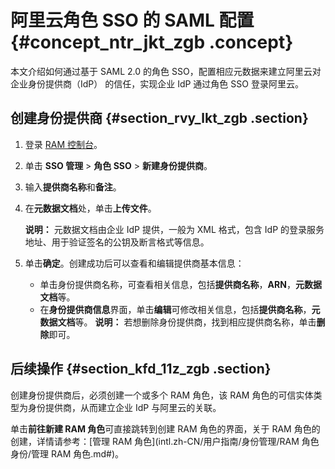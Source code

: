 # 阿里云角色 SSO 的 SAML 配置 {#concept_ntr_jkt_zgb .concept}

本文介绍如何通过基于 SAML 2.0 的角色 SSO，配置相应元数据来建立阿里云对企业身份提供商（IdP） 的信任，实现企业 IdP 通过角色 SSO 登录阿里云。

## 创建身份提供商 {#section_rvy_lkt_zgb .section}

1.  登录 [RAM 控制台](https://ram.console.aliyun.com/)。
2.  单击 **SSO 管理** \> **角色 SSO** \> **新建身份提供商**。
3.  输入**提供商名称**和**备注**。
4.  在**元数据文档**处，单击**上传文件**。

    **说明：** 元数据文档由企业 IdP 提供，一般为 XML 格式，包含 IdP 的登录服务地址、用于验证签名的公钥及断言格式等信息。

5.  单击**确定**。创建成功后可以查看和编辑提供商基本信息：

    -   单击身份提供商名称，可查看相关信息，包括**提供商名称**，**ARN**，**元数据文档**等。
    -   在**身份提供商信息**界面，单击**编辑**可修改相关信息，包括**提供商名称**，**元数据文档**等。
    **说明：** 若想删除身份提供商，找到相应提供商名称，单击**删除**即可。


## 后续操作 {#section_kfd_11z_zgb .section}

创建身份提供商后，必须创建一个或多个 RAM 角色，该 RAM 角色的可信实体类型为身份提供商，从而建立企业 IdP 与阿里云的关联。

单击**前往新建 RAM 角色**可直接跳转到创建 RAM 角色的界面，关于 RAM 角色的创建，详情请参考：[管理 RAM 角色](intl.zh-CN/用户指南/身份管理/RAM 角色身份/管理 RAM 角色.md#)。


